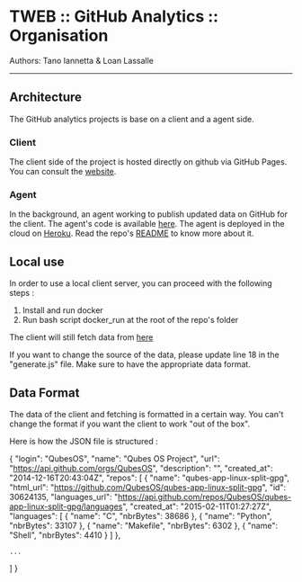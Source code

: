 # TWEB :: GitHub Analytics :: Organisation
Authors: Tano Iannetta & Loan Lassalle
***

## Architecture
The GitHub analytics projects is base on a client and a agent side.

### Client
The client side of the project is hosted directly on github via GitHub Pages. You can consult the [website](https://lassalleloan.github.io/githubAnalytic-static/ "GitHub Analytics Static").

### Agent
In the background, an agent working to publish updated data on GitHub for the client. The agent's code is available [here](https://github.com/galahad1/githubAnalytic-agent "GitHub Analytics Agent").
The agent is deployed in the cloud on [Heroku](https://www.heroku.com/ "Heroku Website"). Read the repo's [README](https://github.com/heroku/heroku-repo/ "Heroku Repo") to know more about it.

## Local use

In order to use a local client server, you can proceed with the following steps :

1) Install and run docker
2) Run bash script docker_run at the root of the repo's folder

The client will still fetch data from [here](https://raw.githubusercontent.com/galahad1/githubAnalytic-agent/master/my-data-file.json "Data")

If you want to change the source of the data, please update line 18 in the "generate.js" file. Make sure to have the appropriate data format.

## Data Format

The data of the client and fetching is formatted in a certain way. You can't change the format if you want the client to work "out of the box".

Here is how the JSON file is structured :

{
  "login": "QubesOS",
  "name": "Qubes OS Project",
  "url": "https://api.github.com/orgs/QubesOS",
  "description": "",
  "created_at": "2014-12-16T20:43:04Z",
  "repos": [
    {
      "name": "qubes-app-linux-split-gpg",
      "html_url": "https://github.com/QubesOS/qubes-app-linux-split-gpg",
      "id": 30624135,
      "languages_url": "https://api.github.com/repos/QubesOS/qubes-app-linux-split-gpg/languages",
      "created_at": "2015-02-11T01:27:27Z",
      "languages": [
        {
          "name": "C",
          "nbrBytes": 38686
        },
        {
          "name": "Python",
          "nbrBytes": 33107
        },
        {
          "name": "Makefile",
          "nbrBytes": 6302
        },
        {
          "name": "Shell",
          "nbrBytes": 4410
        }
      ]
    },

    ...

  ]
}
